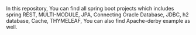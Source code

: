 In this repository, You can find all spring boot projects which includes spring REST, MULTI-MODULE, JPA, Connecting Oracle Database, JDBC, h2 database, Cache, THYMELEAF, You can also find Apache-derby example as well.
